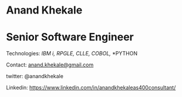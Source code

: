 # Anand Khekale
# Senior Software Engineer  
Technologies: *IBM i,* *RPGLE,* *CLLE,* *COBOL,* *PYTHON

Contact: anand.khekale@gmail.com

twitter: @anandkhekale

Linkedin: https://www.linkedin.com/in/anandkhekaleas400consultant/ 
